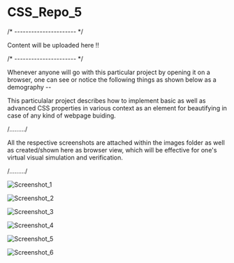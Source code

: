 # CSS_Repo_5
/* ---------------------- */

Content will be uploaded here !!

/* ---------------------- */

Whenever anyone will go with this particular project by opening it on a browser, one can see or notice the following things as shown below as a demography --


This particulalar project describes how to implement basic as well as advanced CSS properties in various context as an element for beautifying in case of any kind of webpage buiding.

/........./

All the respective screenshots are attached within the images folder as well as created/shown here as browser view, which will be effective for one's virtual visual simulation and verification.

/........./



![Screenshot_1](https://user-images.githubusercontent.com/65014749/87905623-a7e95c00-ca7e-11ea-9c41-85fb623a229d.png)

![Screenshot_2](https://user-images.githubusercontent.com/65014749/87905787-feef3100-ca7e-11ea-8288-980325ae5aec.png)

![Screenshot_3](https://user-images.githubusercontent.com/65014749/87905827-10d0d400-ca7f-11ea-8130-0cf327876bc3.png)

![Screenshot_4](https://user-images.githubusercontent.com/65014749/87905893-2c3bdf00-ca7f-11ea-8c56-71e1936450ed.png)

![Screenshot_5](https://user-images.githubusercontent.com/65014749/87905939-48d81700-ca7f-11ea-861a-afee18e85072.png)

![Screenshot_6](https://user-images.githubusercontent.com/65014749/87905981-5e4d4100-ca7f-11ea-9ba5-cea183d1a1b5.png)



